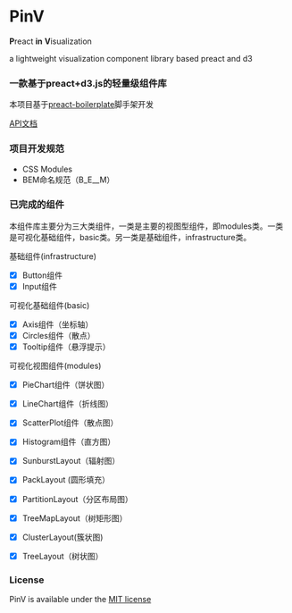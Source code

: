 # PinV

**P**react **in** **V**isualization

a lightweight visualization component library based preact and d3

### 一款基于preact+d3.js的轻量级组件库


本项目基于[preact-boilerplate](https://github.com/developit/preact-boilerplate#css-modules)脚手架开发

[API文档](https://github.com/PerkinJ/PinV/blob/master/API.md)

### 项目开发规范
- CSS Modules
- BEM命名规范（B_E__M）

### 已完成的组件
本组件库主要分为三大类组件，一类是主要的视图型组件，即modules类。一类是可视化基础组件，basic类。另一类是基础组件，infrastructure类。


基础组件(infrastructure)
- [x] Button组件
- [x] Input组件

可视化基础组件(basic)
- [x] Axis组件（坐标轴）
- [x] Circles组件（散点）
- [x] Tooltip组件（悬浮提示）

可视化视图组件(modules)
- [x] PieChart组件（饼状图）
- [x] LineChart组件（折线图）
- [x] ScatterPlot组件（散点图）
- [x] Histogram组件（直方图）

- [x] SunburstLayout（辐射图）
- [x] PackLayout (圆形填充）
- [x] PartitionLayout（分区布局图）
- [x] TreeMapLayout（树矩形图）
- [x] ClusterLayout(簇状图)
- [x] TreeLayout（树状图）

### License
PinV is available under the [MIT license](https://opensource.org/licenses/MIT)
